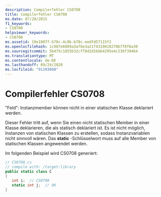 ```yaml
---
description: Compilerfehler CS0708
title: Compilerfehler CS0708
ms.date: 07/20/2015
f1_keywords:
- CS0708
helpviewer_keywords:
- CS0708
ms.assetid: 19e1907f-b78c-4c8b-b78c-eedfd57115f2
ms.openlocfilehash: 1c987e6809a3af6e3a21f4319618270b7f8f6a30
ms.sourcegitcommit: 5b475c1855b32cf78d2d1bbb4295e4c236f39464
ms.translationtype: MT
ms.contentlocale: de-DE
ms.lasthandoff: 09/24/2020
ms.locfileid: "91193048"
---
```

# <a name="compiler-error-cs0708"></a>Compilerfehler CS0708

"Feld": Instanzmember können nicht in einer statischen Klasse deklariert werden.  
  
 Dieser Fehler tritt auf, wenn Sie einen nicht statischen Member in einer Klasse deklarieren, die als statisch deklariert ist. Es ist nicht möglich, Instanzen von statischen Klassen zu erstellen, sodass Instanzvariablen nicht sinnvoll wären. Das **static** -Schlüsselwort muss auf alle Member von statischen Klassen angewendet werden.  
  
 Im folgenden Beispiel wird CS0708 generiert:  
  
```csharp  
// CS0708.cs  
// compile with: /target:library  
public static class C  
{  
   int i;  // CS0708  
   static int j;  // OK  
}  
```

